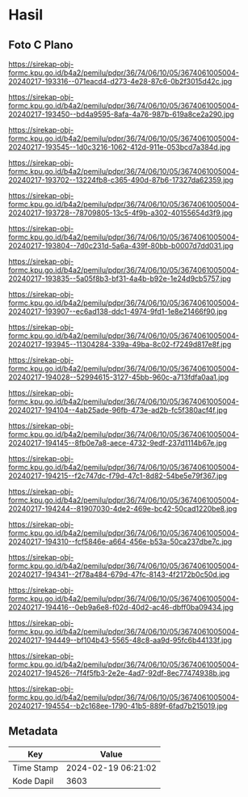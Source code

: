 # Hasil

## Foto C Plano

https://sirekap-obj-formc.kpu.go.id/b4a2/pemilu/pdpr/36/74/06/10/05/3674061005004-20240217-193316--071eacd4-d273-4e28-87c6-0b2f3015d42c.jpg

https://sirekap-obj-formc.kpu.go.id/b4a2/pemilu/pdpr/36/74/06/10/05/3674061005004-20240217-193450--bd4a9595-8afa-4a76-987b-619a8ce2a290.jpg

https://sirekap-obj-formc.kpu.go.id/b4a2/pemilu/pdpr/36/74/06/10/05/3674061005004-20240217-193545--1d0c3216-1062-412d-911e-053bcd7a384d.jpg

https://sirekap-obj-formc.kpu.go.id/b4a2/pemilu/pdpr/36/74/06/10/05/3674061005004-20240217-193702--13224fb8-c365-490d-87b6-17327da62359.jpg

https://sirekap-obj-formc.kpu.go.id/b4a2/pemilu/pdpr/36/74/06/10/05/3674061005004-20240217-193728--78709805-13c5-4f9b-a302-40155654d3f9.jpg

https://sirekap-obj-formc.kpu.go.id/b4a2/pemilu/pdpr/36/74/06/10/05/3674061005004-20240217-193804--7d0c231d-5a6a-439f-80bb-b0007d7dd031.jpg

https://sirekap-obj-formc.kpu.go.id/b4a2/pemilu/pdpr/36/74/06/10/05/3674061005004-20240217-193835--5a05f8b3-bf31-4a4b-b92e-1e24d9cb5757.jpg

https://sirekap-obj-formc.kpu.go.id/b4a2/pemilu/pdpr/36/74/06/10/05/3674061005004-20240217-193907--ec6ad138-ddc1-4974-9fd1-1e8e21466f90.jpg

https://sirekap-obj-formc.kpu.go.id/b4a2/pemilu/pdpr/36/74/06/10/05/3674061005004-20240217-193945--11304284-339a-49ba-8c02-f7249d817e8f.jpg

https://sirekap-obj-formc.kpu.go.id/b4a2/pemilu/pdpr/36/74/06/10/05/3674061005004-20240217-194028--52994615-3127-45bb-960c-a713fdfa0aa1.jpg

https://sirekap-obj-formc.kpu.go.id/b4a2/pemilu/pdpr/36/74/06/10/05/3674061005004-20240217-194104--4ab25ade-96fb-473e-ad2b-fc5f380acf4f.jpg

https://sirekap-obj-formc.kpu.go.id/b4a2/pemilu/pdpr/36/74/06/10/05/3674061005004-20240217-194145--8fb0e7a8-aece-4732-9edf-237d1114b67e.jpg

https://sirekap-obj-formc.kpu.go.id/b4a2/pemilu/pdpr/36/74/06/10/05/3674061005004-20240217-194215--f2c747dc-f79d-47c1-8d82-54be5e79f367.jpg

https://sirekap-obj-formc.kpu.go.id/b4a2/pemilu/pdpr/36/74/06/10/05/3674061005004-20240217-194244--81907030-4de2-469e-bc42-50cad1220be8.jpg

https://sirekap-obj-formc.kpu.go.id/b4a2/pemilu/pdpr/36/74/06/10/05/3674061005004-20240217-194310--fcf5846e-a664-456e-b53a-50ca237dbe7c.jpg

https://sirekap-obj-formc.kpu.go.id/b4a2/pemilu/pdpr/36/74/06/10/05/3674061005004-20240217-194341--2f78a484-679d-47fc-8143-4f2172b0c50d.jpg

https://sirekap-obj-formc.kpu.go.id/b4a2/pemilu/pdpr/36/74/06/10/05/3674061005004-20240217-194416--0eb9a6e8-f02d-40d2-ac46-dbff0ba09434.jpg

https://sirekap-obj-formc.kpu.go.id/b4a2/pemilu/pdpr/36/74/06/10/05/3674061005004-20240217-194449--bf104b43-5565-48c8-aa9d-95fc6b44133f.jpg

https://sirekap-obj-formc.kpu.go.id/b4a2/pemilu/pdpr/36/74/06/10/05/3674061005004-20240217-194526--7f4f5fb3-2e2e-4ad7-92df-8ec77474938b.jpg

https://sirekap-obj-formc.kpu.go.id/b4a2/pemilu/pdpr/36/74/06/10/05/3674061005004-20240217-194554--b2c168ee-1790-41b5-889f-6fad7b215019.jpg


## Metadata

| Key        | Value               |
| ---------- | ------------------- |
| Time Stamp | 2024-02-19 06:21:02 |
| Kode Dapil | 3603                |




